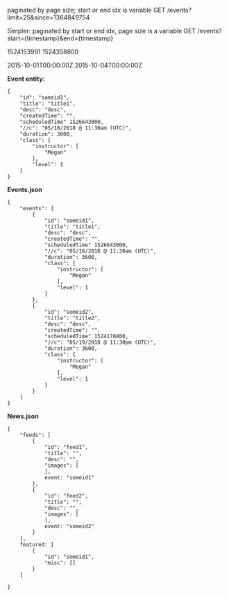 
paginated by page size; start or end idx is variable
GET /events?limit=25&since=1364849754

Simpler:
paginated by start or end idx, page size is a variable
GET /events?start={timestamp}&end={timestamp}


1524153991
1524358800

2015-10-01T00:00:00Z
2015-10-04T00:00:00Z


**Event entity:**

```
{
	"id": "someid1",
	"title": "title1",
	"desc": "desc",
	"createdTime": "",
	"scheduledTime" 1526643000,
	"//c": "05/18/2018 @ 11:30am (UTC)",
	"duration": 3600,
	"class": {
		"instructor": [
			"Megan"
		],
		"level": 1
	}
}
```

**Events.json**

```
{
    "events": [
        {
            "id": "someid1",
            "title": "title1",
            "desc": "desc",
            "createdTime": "",
            "scheduledTime" 1526643000,
            "//c": "05/18/2018 @ 11:30am (UTC)",
            "duration": 3600,
            "class": {
            	"instructor": [
            		"Megan"
            	],
            	"level": 1
            }
        },
        {
            "id": "someid2",
            "title": "title2",
            "desc": "desc",
            "createdTime": "",
            "scheduledTime" 1524178800,
            "//c": "05/19/2018 @ 11:30pm (UTC)",
            "duration": 3600,
            "class": {
            	"instructor": [
            		"Megan"
            	],
            	"level": 1
            }
        }
    ]
}
```

**News.json**

```
{
    "feeds": [
        {
            "id": "feed1",
            "title": "",
            "desc": "",
            "images": [
            ],
            event: "someid1"
        },
        {
            "id": "feed2",
            "title": "",
            "desc": "",
            "images": [
            ],
            event: "someid2"
        }
    ],
    featured: [
        {
            "id": "someid1",
            "misc": []
        }
    ]

}
```